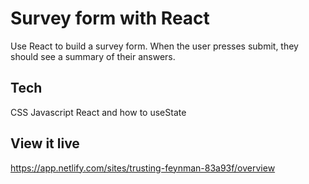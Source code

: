 # Survey form with React

Use React to build a survey form. When the user presses submit, they should see a summary of their answers.

## Tech
CSS
Javascript
React and how to useState


## View it live
https://app.netlify.com/sites/trusting-feynman-83a93f/overview
